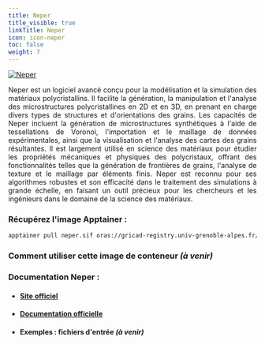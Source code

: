 ```yaml
---
title: Neper
title_visible: true
linkTitle: Neper
icon: icon-neper
toc: false
weight: 7
---
```


<div align = "justify">

<a href="https://neper.info/" target="_blank"><img alt="Neper" class="home-neper codes-pages-top-logo"></img></a>

Neper est un logiciel avancé conçu pour la modélisation et la simulation des matériaux polycristallins. Il facilite la génération, la manipulation et l'analyse des microstructures polycristallines en 2D et en 3D, en prenant en charge divers types de structures et d'orientations des grains. Les capacités de Neper incluent la génération de microstructures synthétiques à l'aide de tessellations de Voronoi, l'importation et le maillage de données expérimentales, ainsi que la visualisation et l'analyse des cartes des grains résultantes. Il est largement utilisé en science des matériaux pour étudier les propriétés mécaniques et physiques des polycristaux, offrant des fonctionnalités telles que la génération de frontières de grains, l'analyse de texture et le maillage par éléments finis. Neper est reconnu pour ses algorithmes robustes et son efficacité dans le traitement des simulations à grande échelle, en faisant un outil précieux pour les chercheurs et les ingénieurs dans le domaine de la science des matériaux.

</div>

### Récupérez l'image Apptainer :

```bash
apptainer pull neper.sif oras://gricad-registry.univ-grenoble-alpes.fr/diamond/apptainer/apptainer-singularity-projects/neper.sif:latest
```

### Comment utiliser cette image de conteneur _(à venir)_

### Documentation Neper :

- #### <a href="https://neper.info/" target="_blank">Site officiel</a>

- #### <a href="https://neper.info/doc/index.html" target="_blank">Documentation officielle</a>

- #### Exemples : fichiers d'entrée _(à venir)_
